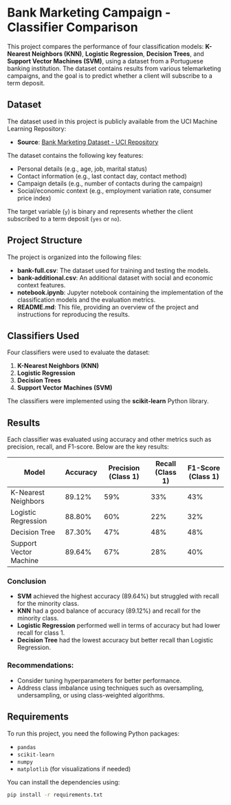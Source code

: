 # Bank Marketing Campaign - Classifier Comparison

This project compares the performance of four classification models: **K-Nearest Neighbors (KNN)**, **Logistic Regression**, **Decision Trees**, and **Support Vector Machines (SVM)**, using a dataset from a Portuguese banking institution. The dataset contains results from various telemarketing campaigns, and the goal is to predict whether a client will subscribe to a term deposit.

## Dataset

The dataset used in this project is publicly available from the UCI Machine Learning Repository:

- **Source**: [Bank Marketing Dataset - UCI Repository](https://archive.ics.uci.edu/ml/datasets/Bank+Marketing)

The dataset contains the following key features:
- Personal details (e.g., age, job, marital status)
- Contact information (e.g., last contact day, contact method)
- Campaign details (e.g., number of contacts during the campaign)
- Social/economic context (e.g., employment variation rate, consumer price index)
  
The target variable (`y`) is binary and represents whether the client subscribed to a term deposit (`yes` or `no`).

## Project Structure

The project is organized into the following files:

- **bank-full.csv**: The dataset used for training and testing the models.
- **bank-additional.csv**: An additional dataset with social and economic context features.
- **notebook.ipynb**: Jupyter notebook containing the implementation of the classification models and the evaluation metrics.
- **README.md**: This file, providing an overview of the project and instructions for reproducing the results.

## Classifiers Used

Four classifiers were used to evaluate the dataset:

1. **K-Nearest Neighbors (KNN)**
2. **Logistic Regression**
3. **Decision Trees**
4. **Support Vector Machines (SVM)**

The classifiers were implemented using the **scikit-learn** Python library.

## Results

Each classifier was evaluated using accuracy and other metrics such as precision, recall, and F1-score. Below are the key results:

| Model                | Accuracy | Precision (Class 1) | Recall (Class 1) | F1-Score (Class 1) |
|----------------------|----------|---------------------|------------------|--------------------|
| K-Nearest Neighbors   | 89.12%   | 59%                 | 33%              | 43%                |
| Logistic Regression   | 88.80%   | 60%                 | 22%              | 32%                |
| Decision Tree         | 87.30%   | 47%                 | 48%              | 48%                |
| Support Vector Machine| 89.64%   | 67%                 | 28%              | 40%                |

### Conclusion

- **SVM** achieved the highest accuracy (89.64%) but struggled with recall for the minority class.
- **KNN** had a good balance of accuracy (89.12%) and recall for the minority class.
- **Logistic Regression** performed well in terms of accuracy but had lower recall for class 1.
- **Decision Tree** had the lowest accuracy but better recall than Logistic Regression.

### Recommendations:
- Consider tuning hyperparameters for better performance.
- Address class imbalance using techniques such as oversampling, undersampling, or using class-weighted algorithms.

## Requirements

To run this project, you need the following Python packages:

- `pandas`
- `scikit-learn`
- `numpy`
- `matplotlib` (for visualizations if needed)

You can install the dependencies using:

```bash
pip install -r requirements.txt
